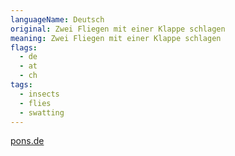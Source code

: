 ```yaml
---
languageName: Deutsch
original: Zwei Fliegen mit einer Klappe schlagen
meaning: Zwei Fliegen mit einer Klappe schlagen
flags:
  - de
  - at
  - ch
tags:
  - insects
  - flies
  - swatting
---
```


[pons.de](https://de.pons.com/p/wissensecke/phrasen-und-wendungen/zwei-fliegen-mit-einer-klappe-schlagen)
